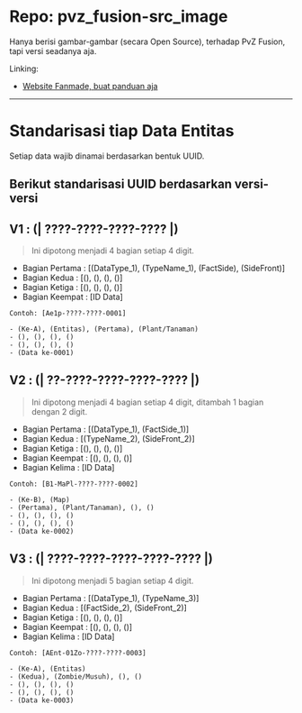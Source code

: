# Repo: pvz_fusion-src_image

Hanya berisi gambar-gambar (secara Open Source), terhadap PvZ Fusion, tapi versi seadanya aja.

Linking:
- [Website Fanmade, buat panduan aja](https://minecube1510.github.io/pvz_fusion-src_image/)


---


# Standarisasi tiap Data Entitas

Setiap data wajib dinamai berdasarkan bentuk UUID.

## Berikut standarisasi UUID berdasarkan versi-versi

V1 : (**| ????-????-????-???? |**)
---
> Ini dipotong menjadi 4 bagian setiap 4 digit.
- Bagian Pertama  : [(DataType_1), (TypeName_1), (FactSide), (SideFront)]
- Bagian Kedua    : [(), (), (), ()]
- Bagian Ketiga   : [(), (), (), ()]
- Bagian Keempat  : [ID Data]
```
Contoh: [Ae1p-????-????-0001]

- (Ke-A), (Entitas), (Pertama), (Plant/Tanaman)
- (), (), (), ()
- (), (), (), ()
- (Data ke-0001)
```

V2 : (**| ??-????-????-????-???? |**)
---
> Ini dipotong menjadi 4 bagian setiap 4 digit, ditambah 1 bagian dengan 2 digit.
- Bagian Pertama  : [(DataType_1), (FactSide_1)]
- Bagian Kedua    : [(TypeName_2), (SideFront_2)]
- Bagian Ketiga   : [(), (), (), ()]
- Bagian Keempat  : [(), (), (), ()]
- Bagian Kelima   : [ID Data]
```
Contoh: [B1-MaPl-????-????-0002]

- (Ke-B), (Map)
- (Pertama), (Plant/Tanaman), (), ()
- (), (), (), ()
- (), (), (), ()
- (Data ke-0002)
```

V3 : (**| ????-????-????-????-???? |**)
---
> Ini dipotong menjadi 5 bagian setiap 4 digit.
- Bagian Pertama  : [(DataType_1), (TypeName_3)]
- Bagian Kedua    : [(FactSide_2), (SideFront_2)]
- Bagian Ketiga   : [(), (), (), ()]
- Bagian Keempat  : [(), (), (), ()]
- Bagian Kelima   : [ID Data]
```
Contoh: [AEnt-01Zo-????-????-0003]

- (Ke-A), (Entitas)
- (Kedua), (Zombie/Musuh), (), ()
- (), (), (), ()
- (), (), (), ()
- (Data ke-0003)
```
